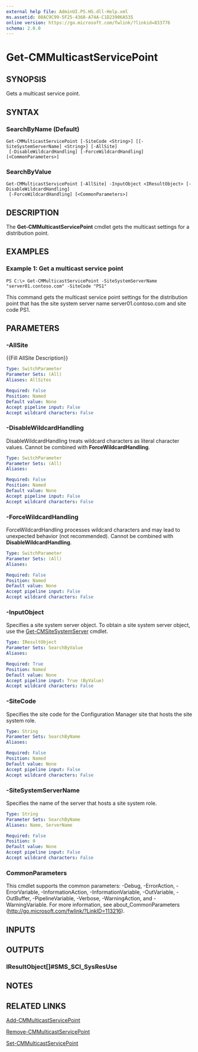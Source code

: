 ```yaml
---
external help file: AdminUI.PS.HS.dll-Help.xml
ms.assetid: 08AC9C99-5F25-4368-A74A-C1D23906A535
online version: https://go.microsoft.com/fwlink/?linkid=833776
schema: 2.0.0
---
```


# Get-CMMulticastServicePoint

## SYNOPSIS
Gets a multicast service point.

## SYNTAX

### SearchByName (Default)
```
Get-CMMulticastServicePoint [-SiteCode <String>] [[-SiteSystemServerName] <String>] [-AllSite]
 [-DisableWildcardHandling] [-ForceWildcardHandling] [<CommonParameters>]
```

### SearchByValue
```
Get-CMMulticastServicePoint [-AllSite] -InputObject <IResultObject> [-DisableWildcardHandling]
 [-ForceWildcardHandling] [<CommonParameters>]
```

## DESCRIPTION
The **Get-CMMulticastServicePoint** cmdlet gets the multicast settings for a distribution point.

## EXAMPLES

### Example 1: Get a multicast service point
```
PS C:\> Get-CMMulticastServicePoint -SiteSystemServerName "server01.contoso.com" -SiteCode "PS1"
```

This command gets the multicast service point settings for the distribution point that has the site system server name server01.contoso.com and site code PS1.

## PARAMETERS

### -AllSite
{{Fill AllSite Description}}

```yaml
Type: SwitchParameter
Parameter Sets: (All)
Aliases: AllSites

Required: False
Position: Named
Default value: None
Accept pipeline input: False
Accept wildcard characters: False
```

### -DisableWildcardHandling
DisableWildcardHandling treats wildcard characters as literal character values. Cannot be combined with **ForceWildcardHandling**.

```yaml
Type: SwitchParameter
Parameter Sets: (All)
Aliases: 

Required: False
Position: Named
Default value: None
Accept pipeline input: False
Accept wildcard characters: False
```

### -ForceWildcardHandling
ForceWildcardHandling processes wildcard characters and may lead to unexpected behavior (not recommended). Cannot be combined with **DisableWildcardHandling**.

```yaml
Type: SwitchParameter
Parameter Sets: (All)
Aliases: 

Required: False
Position: Named
Default value: None
Accept pipeline input: False
Accept wildcard characters: False
```

### -InputObject
Specifies a site system server object.
To obtain a site system server object, use the [Get-CMSiteSystemServer](./Get-CMSiteSystemServer.md) cmdlet.

```yaml
Type: IResultObject
Parameter Sets: SearchByValue
Aliases: 

Required: True
Position: Named
Default value: None
Accept pipeline input: True (ByValue)
Accept wildcard characters: False
```

### -SiteCode
Specifies the site code for the Configuration Manager site that hosts the site system role.

```yaml
Type: String
Parameter Sets: SearchByName
Aliases: 

Required: False
Position: Named
Default value: None
Accept pipeline input: False
Accept wildcard characters: False
```

### -SiteSystemServerName
Specifies the name of the server that hosts a site system role.

```yaml
Type: String
Parameter Sets: SearchByName
Aliases: Name, ServerName

Required: False
Position: 0
Default value: None
Accept pipeline input: False
Accept wildcard characters: False
```

### CommonParameters
This cmdlet supports the common parameters: -Debug, -ErrorAction, -ErrorVariable, -InformationAction, -InformationVariable, -OutVariable, -OutBuffer, -PipelineVariable, -Verbose, -WarningAction, and -WarningVariable. For more information, see about_CommonParameters (http://go.microsoft.com/fwlink/?LinkID=113216).

## INPUTS

## OUTPUTS

### IResultObject[]#SMS_SCI_SysResUse

## NOTES

## RELATED LINKS

[Add-CMMulticastServicePoint](./Add-CMMulticastServicePoint.md)

[Remove-CMMulticastServicePoint](./Remove-CMMulticastServicePoint.md)

[Set-CMMulticastServicePoint](./Set-CMMulticastServicePoint.md)


